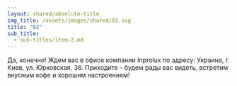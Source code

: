 ```yaml
---
layout: shared/absolute-title
img_title: /assets/images/shared/02.svg
title: "02"
sub_title:
  - sub-titles/item-2.md
---
```


Да, конечно! Ждем вас в офисе компании Inprolux по адресу: Украина, г. Киев, ул. Юрковская, 36. Приходите – будем рады вас видеть, встретим вкусным кофе и хорошим настроением!
